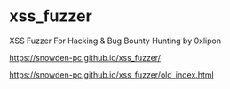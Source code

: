 # xss_fuzzer
XSS Fuzzer For Hacking &amp; Bug Bounty Hunting by 0xlipon

https://snowden-pc.github.io/xss_fuzzer/

https://snowden-pc.github.io/xss_fuzzer/old_index.html


